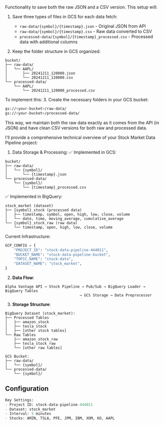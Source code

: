 Functionality to save both the raw JSON and a CSV version.
This setup will:

1. Save three types of files in GCS for each data fetch:

   - `raw-data/{symbol}/{timestamp}.json` - Original JSON from API
   - `raw-data/{symbol}/{timestamp}.csv` - Raw data converted to CSV
   - `processed-data/{symbol}/{timestamp}_processed.csv` - Processed data with additional columns

2. Keep the folder structure in GCS organized:

```
bucket/
├── raw-data/
│   └── AAPL/
│       ├── 20241211_120000.json
│       └── 20241211_120000.csv
└── processed-data/
    └── AAPL/
        └── 20241211_120000_processed.csv
```

To implement this: 3. Create the necessary folders in your GCS bucket:

```bash
gs://<your-bucket>/raw-data/
gs://<your-bucket>/processed-data/
```

This way, we maintain both the raw data exactly as it comes from the API (in JSON) and have clean CSV versions for both raw and processed data.

I'll provide a comprehensive technical overview of your Stock Market Data Pipeline project:

1. Data Storage & Processing:
   ✅ Implemented in GCS:

```
bucket/
├── raw-data/
│   └── {symbol}/
│       └── {timestamp}.json
└── processed-data/
    └── {symbol}/
        └── {timestamp}_processed.csv
```

✅ Implemented in BigQuery:

```
stock_market (dataset)
├── {symbol}_stock (processed data)
│   ├── timestamp, symbol, open, high, low, close, volume
│   └── date, time, moving_average, cumulative_average
└── {symbol}_stock_raw (raw data)
    └── timestamp, open, high, low, close, volume
```

Current Infrastructure:

```python
GCP_CONFIG = {
    "PROJECT_ID": "stock-data-pipeline-444011",
    "BUCKET_NAME": "stock-data-pipeline-bucket",
    "TOPIC_NAME": "stock-data",
    "DATASET_NAME": "stock_market",
}
```

2. **Data Flow**:

```plaintext
Alpha Vantage API → Stock Pipeline → Pub/Sub → BigQuery Loader → BigQuery Tables
                                  → GCS Storage → Data Preprocessor
```

3. **Storage Structure**:

```plaintext
BigQuery Dataset (stock_market):
├── Processed Tables
│   ├── amazon_stock
│   ├── tesla_stock
│   ├── [other stock tables]
└── Raw Tables
    ├── amazon_stock_raw
    ├── tesla_stock_raw
    └── [other raw tables]

GCS Bucket:
├── raw-data/
│   └── {symbol}/
└── processed-data/
    └── {symbol}/
```

## Configuration

```python
Key Settings:
- Project ID: stock-data-pipeline-444011
- Dataset: stock_market
- Interval: 5 minutes
- Stocks: AMZN, TSLA, PFE, JPM, IBM, XOM, KO, AAPL
```
